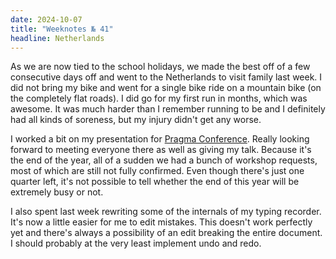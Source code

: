 ```yaml
---
date: 2024-10-07
title: "Weeknotes № 41"
headline: Netherlands
---
```


As we are now tied to the school holidays, we made the best off of a few consecutive days off and went to the Netherlands to visit family last week. I did not bring my bike and went for a single bike ride on a mountain bike (on the completely flat roads). I did go for my first run in months, which was awesome. It was much harder than I remember running to be and I definitely had all kinds of soreness, but my injury didn't get any worse.

I worked a bit on my presentation for [Pragma Conference](https://pragmaconference.com). Really looking forward to meeting everyone there as well as giving my talk. Because it's the end of the year, all of a sudden we had a bunch of workshop requests, most of which are still not fully confirmed. Even though there's just one quarter left, it's not possible to tell whether the end of this year will be extremely busy or not.

I also spent last week rewriting some of the internals of my typing recorder. It's now a little easier for me to edit mistakes. This doesn't work perfectly yet and there's always a possibility of an edit breaking the entire document. I should probably at the very least implement undo and redo.
